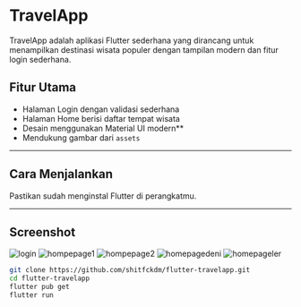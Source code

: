# TravelApp

TravelApp adalah aplikasi Flutter sederhana yang dirancang untuk menampilkan destinasi wisata populer dengan tampilan modern dan fitur login sederhana.


## Fitur Utama
- Halaman Login dengan validasi sederhana  
- Halaman Home berisi daftar tempat wisata  
- Desain menggunakan Material UI modern**
- Mendukung gambar dari `assets`

---

## Cara Menjalankan
Pastikan sudah menginstal Flutter di perangkatmu.


---

## Screenshot

![login](https://github.com/user-attachments/assets/43122d11-b4d6-407a-9e5a-29614c2383ae)
![hompepage1](https://github.com/user-attachments/assets/d358cb6e-0420-443d-b536-8f6490a4db31)
![hompepage2](https://github.com/user-attachments/assets/55dce3ca-7fac-4e13-bb99-da0041847cd7)
![homepagedeni](https://github.com/user-attachments/assets/cf3f0956-e6a8-4dc2-a986-618307569268)
![homepageler](https://github.com/user-attachments/assets/2f0a21b9-93c8-4004-8e55-22492d7f6242)



```bash
git clone https://github.com/shitfckdm/flutter-travelapp.git
cd flutter-travelapp
flutter pub get
flutter run
